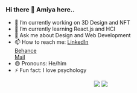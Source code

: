 ### Hi there 👋 Amiya here..

  

- 🔭 I’m currently working on 3D Design and NFT
- 🌱 I’m currently learning React.js and HCI
- 💬 Ask me about Design and Web Development
- 📫 How to reach me: <a href="https://www.linkedin.com/in/amiya-ranjan-sethi-618711165/">LinkedIn</a><br> <a href="https://www.behance.net/amiyarsethi1">Behance</a><br><a href="mailto:amiyaranjan.design@outlook.com">Mail</a>
- 😄 Pronouns: He/him
- ⚡ Fun fact: I love psychology

<p align = "center">
  <img src = "https://github-readme-stats.vercel.app/api?username=amiya12345&show_icons=true&theme=radical&layout=compact">
  <img src = "https://github-readme-stats.vercel.app/api/top-langs/?username=amiya12345&hide=css,html&theme=tokyonight&layout=compact">
</p>



